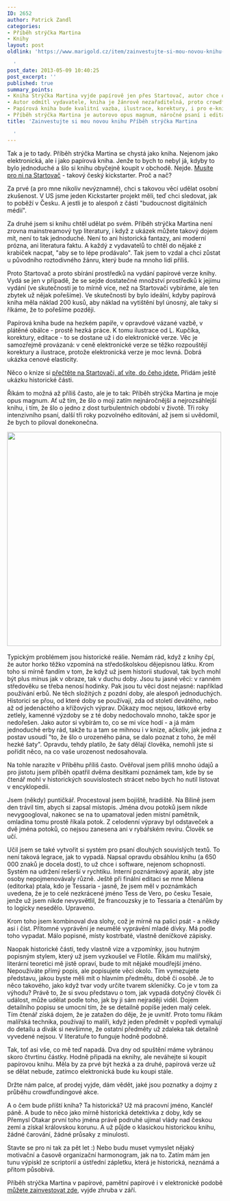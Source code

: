 ```yaml
---
ID: 2652
author: Patrick Zandl
categories:
- Příběh strýčka Martina
- Knihy
layout: post
oldlink: 'https://www.marigold.cz/item/zainvestujte-si-mou-novou-knihu-pribeh-strycka-martina

  '
post_date: 2013-05-09 10:40:25
post_excerpt: ''
published: true
summary_points:
- Kniha Strýčka Martina vyjde papírově jen přes Startovač, autor chce osobní zkušenost.
- Autor odmítl vydavatele, kniha je žánrově nezařaditelná, proto crowdfunding.
- Papírová kniha bude kvalitní vazba, ilustrace, korektury, i pro e-knihu.
- Příběh strýčka Martina je autorovo opus magnum, náročné psaní i editace.
title: 'Zainvestujte si mou novou knihu Příběh strýčka Martina

  '
---
```


<p>Tak a je to tady. Příběh strýčka Martina se chystá jako kniha. Nejenom jako elektronická, ale i jako papírová kniha. Jenže to bych to nebyl já, kdyby to bylo jednoduché a šlo si knihu obyčejně koupit v obchodě. Nejde. <a href="https://www.startovac.cz/projekty/pribeh-strycka-martina/">Musíte pro ni na Startovač</a> - takový český kickstarter. Proč a nač?</p>


<p>Za prvé (a pro mne nikoliv nevýznamné), chci s takovou věcí udělat osobní zkušenost. V US jsme jeden Kickstarter projekt měli, teď chci sledovat, jak to poběží v Česku. A jestli je to alespoň z části "budoucnost digitálních médií".</p>

<p>Za druhé jsem si knihu chtěl udělat po svém. Příběh strýčka Martina není zrovna mainstreamový typ literatury, i když z ukázek můžete takový dojem mít, není to tak jednoduché. Není to ani historická fantazy, ani moderní prózna, ani literatura faktu. A každý z vydavatelů to chtěl do nějaké z krabiček nacpat, "aby se to lépe prodávalo". Tak jsem to vzdal a chci zůstat u původního roztodivného žánru, který bude na mnoho lidí příliš.</p>

<p>Proto Startovač a proto sbírání prostředků na vydání papírové verze knihy. Vydá se jen v případě, že se sejde dostatečné množství prostředků k jejímu vydání (ve skutečnosti je to mírně více, než na Startovači vybíráme, ale ten zbytek už nějak pořešíme). Ve skutečnosti by bylo ideální, kdyby papírová kniha měla náklad 200 kusů, aby náklad na vytištění byl únosný, ale taky si říkáme, že to pořešíme později.</p>

<p>Papírová kniha bude na hezkém papíře, v opravdové vázané vazbě, v plátěné obálce - prostě hezká práce. K tomu ilustrace od L. Kupčíka, korektury, editace - to se dostane už i do elektronické verze. Věc je samozřejmě provázaná: v ceně elektronické verze se těžko rozpouštějí korektury a ilustrace, protože elektronická verze je moc levná. Dobrá ukázka cenové elasticity.</p>

<p>Něco o knize si <a href="https://www.startovac.cz/projekty/pribeh-strycka-martina/novinky/">přečtěte na Startovači, ať víte, do čeho jdete.</a> Přidám ještě ukázku historické části.</p>

<p>Říkám to možná až příliš často, ale je to tak: Příběh strýčka Martina je moje opus magnum. Ať už tím, že šlo o moji zatím nejnáročnější a nejrozsáhlejší knihu, i tím, že šlo o jedno z dost turbulentních období v životě. Tři roky intenzivního psaní, další tři roky pozvolného editování, až jsem si uvědomil, že bych to piloval donekonečna.</p>

<p><a href="https://www.startovac.cz/projekty/pribeh-strycka-martina/"><img src="https://www.startovac.cz/cache/images/7082aa8aa5f29c6dc389bccdc3b07d3d/246-pribeh-strycka-martina-poutani-png-660x371.png" width="500" border="0"></a> </p>


<p>Typickým problémem jsou historické reálie. Nemám rád, když z knihy čpí, že autor horko těžko vzpomíná na středoškolskou dějepisnou látku. Krom toho si mírně fandím v tom, že když už jsem historii studoval, tak bych mohl být plus mínus jak v obraze, tak v duchu doby. Jsou tu jasné věci: v ranném středověku se třeba nenosí hodinky. Pak jsou tu věci dost nejasné: například používání erbů. Ne těch složitých z pozdní doby, ale alespoň jednoduchých. Historici se přou, od které doby se používají, zda od století devátého, nebo až od jedenáctého a křížových výprav. Důkazy moc nejsou, látkové erby zetlely, kamenné výzdoby se z té doby nedochovalo mnoho, takže spor je nedořešen. Jako autor si vybírám to, co se mi více hodí - a já mám jednoduché erby rád, takže tu a tam se mihnou i v knize, ačkoliv, jak jedna z postav usoudí "to, že šlo o urozeného pána, se dalo poznat z toho, že měl hezké šaty". Opravdu, tehdy platilo, že šaty dělají člověka, nemohli jste si pořídit něco, na co vaše urozenost nedosahovala.</p>

<p>Na tohle narazíte v Příběhu příliš často. Ověřoval jsem příliš mnoho údajů a pro jistotu jsem příběh opatřil dvěma desítkami poznámek tam, kde by se čtenář mohl v historických souvislostech strácet nebo bych ho nutil listovat v encyklopedii.</p>

<p>Jsem (někdy) puntičkář. Procestoval jsem bojiště, hradiště. Na Bílině jsem den trávil tím, abych si zapsal místopis. Jména dvou potoků jsem nikde nevygoogloval, nakonec se na to upamatoval jeden místní pamětník, omladina tomu prostě říkala potok. Z celodenní výpravy byl odstaveček a dvě jména potoků, co nejsou zanesena ani v rybářském revíru. Člověk se učí.</p>

<p>Učil jsem se také vytvořit si systém pro psaní dlouhých souvislých textů. To není taková legrace, jak to vypadá. Napsal opravdu obsáhlou knihu (a 650 000 znaků je docela dost), to už chce i software, nejenom schopnosti. Systém na udržení rešerší v rychtiku. Interní poznámkový aparát, aby jste osoby nepojmenovávaly různě. Ještě při finální editaci se mne Milena (editorka) ptala, kdo je Tessaria - jasně, že jsem měl v poznámkách uvedena, že je to celé nezkrácené jméno Tess de Vero, po česku Tesaie, jenže už jsem nikde nevysvětlil, že francouzsky je to Tessaria a čtenářům by to logicky nesedělo. Upraveno.</p>

<p>Krom toho jsem kombinoval dva slohy, což je mírně na palici psát - a někdy asi i číst. Přítomné vyprávění je neumělé vyprávění mladé dívky. Má podle toho vypadat. Málo popisné, místy kostrbaté, vlastně deníčkové zápisky.</p>

<p>Naopak historické části, tedy vlastně vize a vzpomínky, jsou hutným popisným stylem, který už jsem vyzkoušel ve Flotile. Říkám mu malířský, literární teoretici mě jistě opraví, bude to mít nějaké moudřejší jméno. Nepoužíváte přímý popis, ale popisujete věci okolo. Tím vymezujete představu, jakou byste měli mít o hlavním předmětu, době či osobě. Je to něco takového, jako když tvar vody určíte tvarem skleničky. Co je v tom za výhodu? Právě to, že si svou představu o tom, jak vypadá dotyčný člověk či událost, může udělat podle toho, jak by ji sám nejraději viděl. Dojem detailního popisu se umocní tím, že se detailně popíše jeden malý celek. Tím čtenář získá dojem, že je zatažen do děje, že je uvnitř. Proto tomu říkám malířská technika, používají to malíři, když jeden předmět v popředí vymalují do detailu a divák si nevšimne, že ostatní předměty už zdaleka tak detailně vyvedené nejsou. V literatuře to funguje hodně podobně.</p>

<p>Tak, toť asi vše, co mě teď napadá. Dva dny od spuštění máme vybránou skoro čtvrtinu částky. Hodně připadá na eknihy, ale neváhejte si koupit papírovou knihu. Měla by za prvé být hezká a za druhé, papírová verze už se dělat nebude, zatímco elektronická bude ku koupi stále.</p>

<p>Držte nám palce, ať prodej vyjde, dám vědět, jaké jsou poznatky a dojmy z průběhu crowdfundingové akce.</p>

<p>A o čem bude příští kniha? Ta historická? Už má pracovní jméno, Kancléř páně. A bude to něco jako mírně historická detektivka z doby, kdy se Přemysl Otakar první toho jména právě podruhé ujímal vlády nad českou zemí a získal královskou korunu. A už půjde o klasickou historickou knihu, žádné čarování, žádné průsaky z minulosti.</p>

<p>Stavte se pro ni tak za pět let :) Nebo budu muset vymyslet nějaký motivační a časově organizační harmonogram, jak na to. Zatím mám jen tunu výpiskl ze scriptorií a ústřední zápletku, která je historická, neznámá a přitom působivá.</p>

<p>Příběh strýčka Martina v papírové, pamětní papírové i v elektronické podobě <a href="https://www.startovac.cz/projekty/pribeh-strycka-martina/">můžete zainvestovat zde</a>, vyjde zhruba v září. </p>